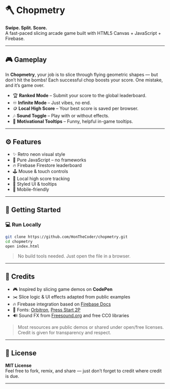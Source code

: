 # 🪓 Chopmetry

**Swipe. Split. Score.**  
A fast-paced slicing arcade game built with HTML5 Canvas + JavaScript + Firebase.

---

## 🎮 Gameplay

In **Chopmetry**, your job is to slice through flying geometric shapes — but don’t hit the bombs! Each successful chop boosts your score. One mistake, and it’s game over.

- 🏆 **Ranked Mode** – Submit your score to the global leaderboard.
- ♾️ **Infinite Mode** – Just vibes, no end.
- 🪙 **Local High Score** – Your best score is saved per browser.
- 🎶 **Sound Toggle** – Play with or without effects.
- 💬 **Motivational Tooltips** – Funny, helpful in-game tooltips.

---

## ⚙️ Features

- ✨ Retro neon visual style
- 🧠 Pure JavaScript – no frameworks
- 🔥 Firebase Firestore leaderboard
- 🕹️ Mouse & touch controls
- 💾 Local high score tracking
- 🎨 Styled UI & tooltips
- 📱 Mobile-friendly

---

## 🚀 Getting Started

### 💻 Run Locally

```bash
git clone https://github.com/HonTheCoder/chopmetry.git
cd chopmetry
open index.html
```

> No build tools needed. Just open the file in a browser.

---

## 🙏 Credits

- 🎮 Inspired by slicing game demos on **CodePen**
- ✂️ Slice logic & UI effects adapted from public examples
- 🔥 Firebase integration based on [Firebase Docs](https://firebase.google.com/docs)
- 🧠 Fonts: [Orbitron](https://fonts.google.com/specimen/Orbitron), [Press Start 2P](https://fonts.google.com/specimen/Press+Start+2P)
- 🔊 Sound FX from [Freesound.org](https://freesound.org) and free CC0 libraries

> Most resources are public demos or shared under open/free licenses. Credit is given for transparency and respect.

---

## 📜 License

**MIT License**  
Feel free to fork, remix, and share — just don’t forget to credit where credit is due.

---
